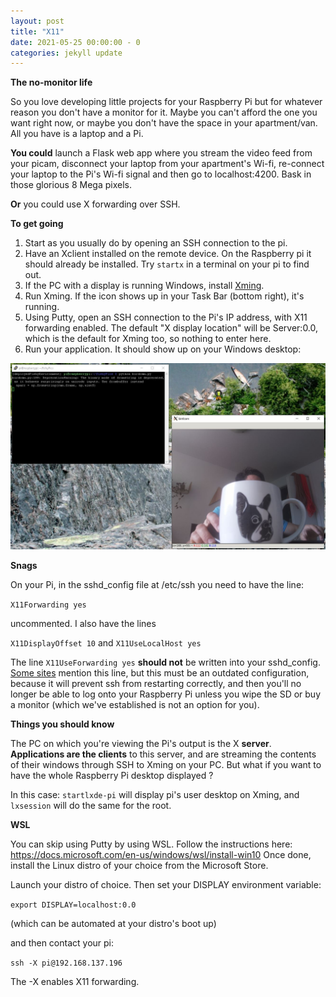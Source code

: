 ```yaml
---
layout: post
title: "X11"
date: 2021-05-25 00:00:00 - 0
categories: jekyll update
---
```


**The no-monitor life**

So you love developing little projects for your Raspberry Pi but for whatever reason you don't have a monitor for it. Maybe you can't afford the one you want right now, or maybe you don't have the space in your apartment/van. All you have is a laptop and a Pi.

**You could** launch a Flask web app where you stream the video feed from your picam, disconnect your laptop from your apartment's Wi-fi, re-connect your laptop to the Pi's Wi-fi signal and then go to localhost:4200. Bask in those glorious 8 Mega pixels.

**Or** you could use X forwarding over SSH.

**To get going**

1. Start as you usually do by opening an SSH connection to the pi.
2. Have an Xclient installed on the remote device. On the Raspberry pi it should already be installed. Try `startx` in a terminal on your pi to find out.
3. If the PC with a display is running Windows, install [Xming](https://sourceforge.net/projects/xming/).
4. Run Xming. If the icon shows up in your Task Bar (bottom right), it's running.
5. Using Putty, open an SSH connection to the Pi's IP address, with X11 forwarding enabled. The default "X display location" will be Server:0.0, which is the default for Xming too, so nothing to enter here.
6. Run your application. It should show up on your Windows desktop:

![birdcam.py drawing it's window on my desktop. Free plug for Kerbal Space Program because it's awesome.](./assets/Romeo2.JPG)

**Snags**

On your Pi, in the sshd_config file at /etc/ssh you need to have the line:

`X11Forwarding yes`

uncommented. I also have the lines

`X11DisplayOffset 10` and
`X11UseLocalHost yes`

The line `X11UseForwarding yes` **should not** be written into your sshd_config. [Some sites](https://www.businessnewsdaily.com/11035-how-to-use-x11-forwarding.html) mention this line, but this must be an outdated configuration, because it will prevent ssh from restarting correctly, and then you'll no longer be able to log onto your Raspberry Pi unless you wipe the SD or buy a monitor (which we've established is not an option for you).

**Things you should know**

The PC on which you're viewing the Pi's output is the X **server**.
**Applications are the clients** to this server, and are streaming the contents of their windows through SSH to Xming on your PC.
But what if you want to have the whole Raspberry Pi desktop displayed ?

In this case: `startlxde-pi` will display pi's user desktop on Xming, and `lxsession` will do the same for the root.

**WSL**

You can skip using Putty by using WSL. Follow the instructions here: https://docs.microsoft.com/en-us/windows/wsl/install-win10
Once done, install the Linux distro of your choice from the Microsoft Store.

Launch your distro of choice. Then set your DISPLAY environment variable:

`export DISPLAY=localhost:0.0`

(which can be automated at your distro's boot up)

and then contact your pi:

`ssh -X pi@192.168.137.196`

The -X enables X11 forwarding.
